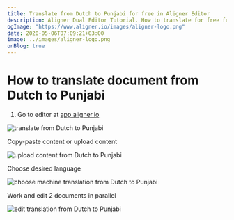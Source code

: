 ```yaml
---
title: Translate from Dutch to Punjabi for free in Aligner Editor
description: Aligner Dual Editor Tutorial. How to translate for free from Dutch to Punjabi. Aligner is multilingual document management platform. 
ogImage: "https://www.aligner.io/images/aligner-logo.png"
date: 2020-05-06T07:09:21+03:00
image: ../images/aligner-logo.png
onBlog: true
---
```


# How to translate document from Dutch to Punjabi

1. Go to editor at [app.aligner.io](https://app.aligner.io "Aligner App web page")

![translate from Dutch to Punjabi](../aligner-blank-editor.png "translate from Dutch to Punjabi")

Copy-paste content or upload content

![upload content from Dutch to Punjabi](../aligner-uploaded-document.png "upload content from Dutch to Punjabi")

Choose desired language

![choose machine translation from Dutch to Punjabi](../aligner-language-dropdown.png "choose machine translation from Dutch to Punjabi")

Work and edit 2 documents in parallel

![edit translation from Dutch to Punjabi](../aligner-double-sitded-editor.png "edit translation from Dutch to Punjabi")

